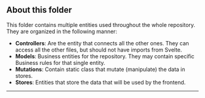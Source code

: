 ## About this folder

This folder contains multiple entities used throughout the whole repository. They are organized in the following manner:
- **Controllers**: Are the entity that connects all the other ones. They can access all the other files, but should not have imports from Svelte.
- **Models**: Business entities for the repository. They may contain specific Business rules for that single entity.
- **Mutations**: Contain static class that mutate (manipulate) the data in stores. 
- **Stores**: Entities that store the data that will be used by the frontend.
---
